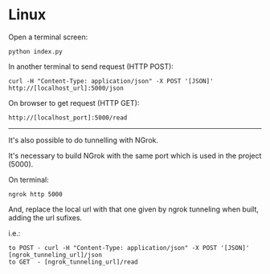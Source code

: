 # Linux

Open a terminal screen:

  ```python index.py```

In another terminal to send request (HTTP POST):

  ```curl -H "Content-Type: application/json" -X POST '[JSON]' http://[localhost_url]:5000/json```

On browser to get request (HTTP GET):

  ```http://[localhost_port]:5000/read```


---------------------------

It's also possible to do tunnelling with NGrok.

It's necessary to build NGrok with the same port which is used in the project (5000).

On terminal:

  ```ngrok http 5000```

And, replace the local url with that one given by ngrok tunneling when built, adding the url sufixes.

i.e.:

    to POST - curl -H "Content-Type: application/json" -X POST '[JSON]' [ngrok_tunneling_url]/json
    to GET  - [ngrok_tunneling_url]/read
